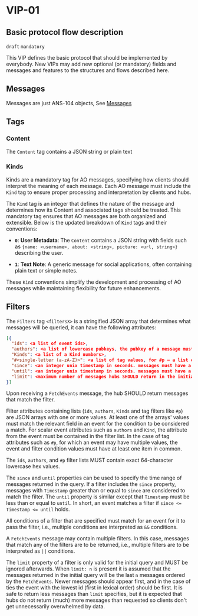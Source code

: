 VIP-01
======

Basic protocol flow description
-------------------------------

`draft` `mandatory`

This VIP defines the basic protocol that should be implemented by everybody. New VIPs may add new optional (or mandatory) fields and messages and features to the structures and flows described here.

## Messages
Messages are just ANS-104 objects, See [Messages](https://cookbook_ao.g8way.io/concepts/messages.html)

## Tags

### Content

The `Content` tag contains a JSON string or plain text

### Kinds

Kinds are a mandatory tag for AO messages, specifying how clients should interpret the meaning of each message. Each AO message must include the `Kind` tag to ensure proper processing and interpretation by clients and hubs.

The `Kind` tag is an integer that defines the nature of the message and determines how its Content and associated tags should be treated. This mandatory tag ensures that AO messages are both organized and extensible. Below is the updated breakdown of `Kind` tags and their conventions:

- **`0`**: **User Metadata**: The `Content` contains a JSON string with fields such as `{name: <username>, about: <string>, picture: <url, string>}` describing the user.

- **`1`**: **Text Note**: A generic message for social applications, often containing plain text or simple notes.

These `Kind` conventions simplify the development and processing of AO messages while maintaining flexibility for future enhancements.



## Filters

The `Filters` tag `<filtersX>` is a stringified JSON array that determines what messages will be queried, it can have the following attributes:

```json
[{
  "ids": <a list of event ids>,
  "authors": <a list of lowercase pubkeys, the pubkey of a message must be one of these>,
  "Kinds": <a list of a Kind numbers>,
  "#<single-letter (a-zA-Z)>": <a list of tag values, for #p — a list of pubkeys, etc.>,
  "since": <an integer unix timestamp in seconds. messages must have a Timestamp >= to this to pass>,
  "until": <an integer unix timestamp in seconds. messages must have a Timestamp <= to this to pass>,
  "limit": <maximum number of messages hubs SHOULD return in the initial query>
}]
```

Upon receiving a `FetchEvents` message, the hub SHOULD return messages that match the filter.

Filter attributes containing lists (`ids`, `authors`, `Kinds` and tag filters like `#p`) are JSON arrays with one or more values. At least one of the arrays' values must match the relevant field in an event for the condition to be considered a match. For scalar event attributes such as `authors` and `Kind`, the attribute from the event must be contained in the filter list. In the case of tag attributes such as `#p`, for which an event may have multiple values, the event and filter condition values must have at least one item in common.

The `ids`, `authors`, and `#p` filter lists MUST contain exact 64-character lowercase hex values.

The `since` and `until` properties can be used to specify the time range of messages returned in the query. If a filter includes the `since` property, messages with `Timestamp` greater than or equal to `since` are considered to match the filter. The `until` property is similar except that `Timestamp` must be less than or equal to `until`. In short, an event matches a filter if `since <= Timestamp <= until` holds.

All conditions of a filter that are specified must match for an event for it to pass the filter, i.e., multiple conditions are interpreted as `&&` conditions.

A `FetchEvents` message may contain multiple filters. In this case, messages that match any of the filters are to be returned, i.e., multiple filters are to be interpreted as `||` conditions.

The `limit` property of a filter is only valid for the initial query and MUST be ignored afterwards. When `limit: n` is present it is assumed that the messages returned in the initial query will be the last `n` messages ordered by the `FetchEvents`. Newer messages should appear first, and in the case of ties the event with the lowest id (first in lexical order) should be first. It is safe to return less messages than `limit` specifies, but it is expected that hubs do not return (much) more messages than requested so clients don't get unnecessarily overwhelmed by data.
